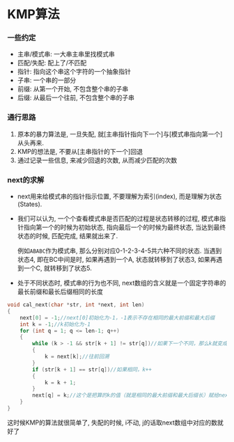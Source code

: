 # KMP算法

### 一些约定

* 主串/模式串: 一大串主串里找模式串
* 匹配/失配: 配上了/不匹配
* 指针: 指向这个串这个字符的一个抽象指针
* 子串: 一个串的一部分
* 前缀: 从第一个开始, 不包含整个串的子串
* 后缀: 从最后一个往前, 不包含整个串的子串

### 通行思路

1. 原本的暴力算法是, 一旦失配, 就[主串指针指向下一个]与[模式串指向第一个]从头再来. 
2. KMP的想法是, 不要从[主串指针的下一个]回退
3. 通过记录一些信息, 来减少回退的次数, 从而减少匹配的次数

### next的求解

* next用来给模式串的指针指示位置, 不要理解为索引(index), 而是理解为状态(States). 

* 我们可以认为, 一个个查看模式串是否匹配的过程是状态转移的过程, 模式串指针指向第一个的时候为初始状态, 指向最后一个的时候为最终状态, 当达到最终状态的时候, 匹配完成, 结果就出来了.

  例如`ABABC`作为模式串, 那么分别对应0-1-2-3-4-5共六种不同的状态. 当遇到状态4, 即在BC中间是时, 如果再遇到一个A, 状态就转移到了状态3, 如果再遇到一个C, 就转移到了状态5. 

* 处于不同状态时, 模式串的行为也不同, next数组的含义就是一个固定字符串的最长前缀和最长后缀相同的长度

```cpp
void cal_next(char *str, int *next, int len)
{
    next[0] = -1;//next[0]初始化为-1，-1表示不存在相同的最大前缀和最大后缀
    int k = -1;//k初始化为-1
    for (int q = 1; q <= len-1; q++)
    {
        while (k > -1 && str[k + 1] != str[q])//如果下一个不同，那么k就变成next[k]，注意next[k]是小于k的，无论k取任何值。
        {
            k = next[k];//往前回溯
        }
        if (str[k + 1] == str[q])//如果相同，k++
        {
            k = k + 1;
        }
        next[q] = k;//这个是把算的k的值（就是相同的最大前缀和最大后缀长）赋给next[q]
    }
}
```

这时候KMP的算法就很简单了, 失配的时候, i不动, j的话取next数组中对应的数就好了